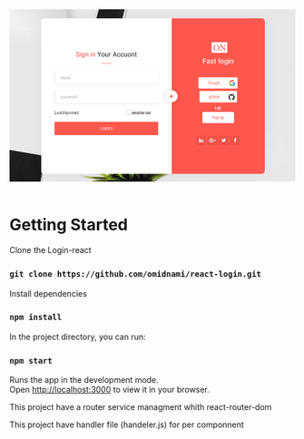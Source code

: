 
<div align="center">
  <img alt="Demo" src="./public/images/readme-img.png" />
</div>

<br/>

# Getting Started

Clone the Login-react 
### `git clone https://github.com/omidnami/react-login.git`

Install dependencies 
### `npm install`

In the project directory, you can run:

### `npm start`

Runs the app in the development mode.\
Open [http://localhost:3000](http://localhost:3000) to view it in your browser.

This project have a router service managment whith react-router-dom

This project have handler file (handeler.js) for per componnent

